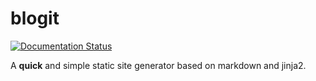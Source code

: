 blogit
======

[![Documentation Status](https://readthedocs.org/projects/blogit/badge/?version=latest)](http://blogit.readthedocs.org/en/latest/?badge=latest)

A **quick** and simple static site generator based on markdown and jinja2.
